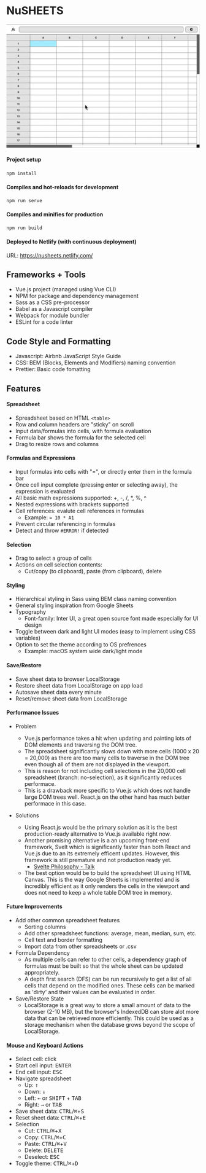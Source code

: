 # NuSHEETS

![NuSHEETS Demo](/cover.gif)

#### Project setup

```
npm install
```

#### Compiles and hot-reloads for development

```
npm run serve
```

#### Compiles and minifies for production

```
npm run build
```

#### Deployed to Netlify (with continuous deployment)

URL: https://nusheets.netlify.com/

## Frameworks + Tools

- Vue.js project (managed using Vue CLI)
- NPM for package and dependency management
- Sass as a CSS pre-processor
- Babel as a Javascript compiler
- Webpack for module bundler
- ESLint for a code linter

## Code Style and Formatting

- Javascript: Airbnb JavaScript Style Guide
- CSS: BEM (Blocks, Elements and Modifiers) naming convention
- Prettier: Basic code fomatting

## Features

#### Spreadsheet

- Spreadsheet based on HTML `<table>`
- Row and column headers are "sticky" on scroll
- Input data/formulas into cells, with formula evaluation
- Formula bar shows the formula for the selected cell
- Drag to resize rows and columns

#### Formulas and Expressions

- Input formulas into cells with "=", or directly enter them in the formula bar
- Once cell input complete (pressing enter or selecting away), the expression is evaluated
- All basic math expressions supported: +, -, /, \*, %, ^
- Nested expressions with brackets supported
- Cell references: evalute cell references in formulas
  - Example: `= 10 * A1`
- Prevent circular referencing in formulas
- Detect and throw `#ERROR!` if detected

#### Selection

- Drag to select a group of cells
- Actions on cell selection contents:
  - Cut/copy (to clipboard), paste (from clipboard), delete

#### Styling

- Hierarchical styling in Sass using BEM class naming convention
- General styling inspiration from Google Sheets
- Typography
  - Font-family: Inter UI, a great open source font made especially for UI design
- Toggle between dark and light UI modes (easy to implement using CSS variables)
- Option to set the theme according to OS prefrences
  - Example: macOS system wide dark/light mode

#### Save/Restore

- Save sheet data to browser LocalStorage
- Restore sheet data from LocalStorage on app load
- Autosave sheet data every minute
- Reset/remove sheet data from LocalStorage

#### Performance Issues

- Problem

  - Vue.js performance takes a hit when updating and painting lots of DOM elements and traversing the DOM tree.
  - The spreadsheet significantly slows down with more cells (1000 x 20 = 20,000) as there are too many cells to traverse in the DOM tree even though all of them are not displayed in the viewport.
  - This is reason for not including cell selections in the 20,000 cell spreadsheet (branch: no-selection), as it significantly reduces performace.
  - This is a drawback more specific to Vue.js which does not handle large DOM trees well. React.js on the other hand has much better performace in this case.

- Solutions
  - Using React.js would be the primary solution as it is the best production-ready alternative to Vue.js available right now.
  - Another promising alternative is a an upcoming front-end framework, Svelt which is significantly faster than both React and Vue.js due to an its extremely efficent updates. However, this framework is still premature and not production ready yet.
    - [Svelte Philosophy - Talk](https://www.youtube.com/watch?v=AdNJ3fydeao)
  - The best option would be to build the spreadsheet UI using HTML Canvas. This is the way Google Sheets is implemented and is incredibly efficient as it only renders the cells in the viewport and does not need to keep a whole table DOM tree in memory.

#### Future Improvements

- Add other common spreadsheet features
  - Sorting columns
  - Add other spreadsheet functions: average, mean, median, sum, etc.
  - Cell text and border formatting
  - Import data from other spreadsheets or .csv
- Formula Dependency
  - As multiple cells can refer to other cells, a dependency graph of formulas must be built so that the whole sheet can be updated appropriately.
  - A depth first search (DFS) can be run recursively to get a list of all cells that depend on the modified ones. These cells can be marked as 'dirty' and their values can be evaluated in order.
- Save/Restore State
  - LocalStorage is a great way to store a small amount of data to the browser (2-10 MB), but the browser's IndexedDB can store alot more data that can be retrieved more efficiently. This could be used as a storage mechanism when the database grows beyond the scope of LocalStorage.

#### Mouse and Keyboard Actions

- Select cell: click
- Start cell input: <kbd>ENTER</kbd>
- End cell input: <kbd>ESC</kbd>
- Navigate spreadsheet
  - Up: <kbd>&uarr;</kbd>
  - Down: <kbd>&darr;</kbd>
  - Left: <kbd>&larr;</kbd> or <kbd>SHIFT</kbd> + <kbd>TAB</kbd>
  - Right: <kbd>&rarr;</kbd> or <kbd>TAB</kbd>
- Save sheet data: <kbd>CTRL</kbd>/<kbd>⌘</kbd></kbd>+<kbd>S</kbd>
- Reset sheet data: <kbd>CTRL</kbd>/<kbd>⌘</kbd></kbd>+<kbd>E</kbd>
- Selection
  - Cut: <kbd>CTRL</kbd>/<kbd>⌘</kbd></kbd>+<kbd>X</kbd>
  - Copy: <kbd>CTRL</kbd>/<kbd>⌘</kbd></kbd>+<kbd>C</kbd>
  - Paste: <kbd>CTRL</kbd>/<kbd>⌘</kbd></kbd>+<kbd>V</kbd>
  - Delete: <kbd>DELETE</kbd>
  - Deselect: <kbd>ESC</kbd>
- Toggle theme: <kbd>CTRL</kbd>/<kbd>⌘</kbd></kbd>+<kbd>D</kbd>
